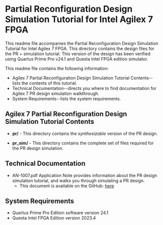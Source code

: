 # Partial Reconfiguration Design Simulation Tutorial for Intel Agilex 7 FPGA 

This readme file accompanies the Partial Reconfiguration Design Simulation Tutorial for Intel Agilex 7 FPGA. This directory contains the design files for the PR + simulation tutorial. This version of the design has been verified using Quartus Prime Pro v24.1 and Questa Intel FPGA edition simulator.

This readme file contains the following information:

*  Agilex 7 Partial Reconfiguration Design Simulation Tutorial Contents--lists the contents of this tutorial.
*  Technical Documentation--directs you where to find documentation for Agilex 7 PR design simulation walkthrough.
*  System Requirements--lists the system requirements.

## Agilex 7 Partial Reconfiguration Design Simulation Tutorial Contents

*  **pr/** - This directory contains the *synthesizable* version of the PR design.

*  **pr_sim/** - This directory contains the complete set of files required for the PR design simulation.

## Technical Documentation

*  AN-1007.pdf Application Note provides information about the PR design simulation tutorial, and walks you through simulating a PR design.
   *  This document is available on the GitHub: [here](AN-1007.pdf)

## System Requirements

*  Quartus Prime Pro Edition software version 24.1
*  Questa Intel FPGA Edition version 2023.4



